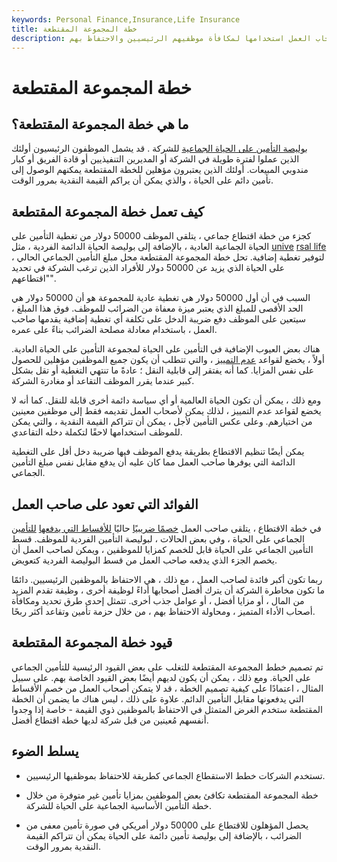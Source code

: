 ```yaml
---
keywords: Personal Finance,Insurance,Life Insurance
title: خطة المجموعة المقتطعة
description: خطة الاقتطاع الجماعي هي نوع من ترتيبات التأمين على الحياة التي يمكن لأصحاب العمل استخدامها لمكافأة موظفيهم الرئيسيين والاحتفاظ بهم.
---
```


# خطة المجموعة المقتطعة
## ما هي خطة المجموعة المقتطعة؟

[بوليصة التأمين على الحياة الجماعية](/group-term-life-insurance) للشركة . قد يشمل الموظفون الرئيسيون أولئك الذين عملوا لفترة طويلة في الشركة أو المديرين التنفيذيين أو قادة الفريق أو كبار مندوبي المبيعات. أولئك الذين يعتبرون مؤهلين للخطة المقتطعة يمكنهم الوصول إلى تأمين دائم على الحياة ، والذي يمكن أن يراكم القيمة النقدية بمرور الوقت.

## كيف تعمل خطة المجموعة المقتطعة

كجزء من خطة اقتطاع جماعي ، يتلقى الموظف 50000 دولار من تغطية التأمين على الحياة الجماعية العادية ، بالإضافة إلى بوليصة الحياة الدائمة الفردية ، مثل [unive](/universallife) [rsal life](/universallife) ، لتوفير تغطية إضافية. تحل خطة المجموعة المقتطعة محل مبلغ التأمين الجماعي الحالي على الحياة الذي يزيد عن 50000 دولار للأفراد الذين ترغب الشركة في تحديد "اقتطاعهم".

السبب في أن أول 50000 دولار هي تغطية عادية للمجموعة هو أن 50000 دولار هي الحد الأقصى للمبلغ الذي يعتبر ميزة معفاة من الضرائب للموظف. فوق هذا المبلغ ، سيتعين على الموظف دفع ضريبة الدخل على تكلفة أي تغطية إضافية يقدمها صاحب العمل ، باستخدام معادلة مصلحة الضرائب بناءً على عمره.

هناك بعض العيوب الإضافية في التأمين على الحياة لمجموعة التأمين على الحياة العادية. أولاً ، يخضع لقواعد [عدم التمييز](/nondiscrimination_rule) ، والتي تتطلب أن يكون جميع الموظفين مؤهلين للحصول على نفس المزايا. كما أنه يفتقر إلى قابلية النقل ؛ عادةً ما تنتهي التغطية أو تقل بشكل كبير عندما يقرر الموظف التقاعد أو مغادرة الشركة.

ومع ذلك ، يمكن أن تكون الحياة العالمية أو أي سياسة دائمة أخرى قابلة للنقل. كما أنه لا يخضع لقواعد عدم التمييز ، لذلك يمكن لأصحاب العمل تقديمه فقط إلى موظفين معينين من اختيارهم. وعلى عكس التأمين لأجل ، يمكن أن تتراكم القيمة النقدية ، والتي يمكن للموظف استخدامها لاحقًا لتكملة دخله التقاعدي.

يمكن أيضًا تنظيم الاقتطاع بطريقة يدفع الموظف فيها ضريبة دخل أقل على التغطية الدائمة التي يوفرها صاحب العمل مما كان عليه أن يدفع مقابل نفس مبلغ التأمين الجماعي.

## الفوائد التي تعود على صاحب العمل

في خطة الاقتطاع ، يتلقى صاحب العمل [خصمًا ضريبيًا](/tax-deduction) حاليًا [للأقساط التي يدفعها](/tax-deduction) [للتأمين](/insurance-premium) الجماعي على الحياة ، وفي بعض الحالات ، لبوليصة التأمين الفردية للموظف. قسط التأمين الجماعي على الحياة قابل للخصم كمزايا للموظفين ، ويمكن لصاحب العمل أن يخصم الجزء الذي يدفعه صاحب العمل من قسط البوليصة الفردية كتعويض.

ربما تكون أكبر فائدة لصاحب العمل ، مع ذلك ، هي الاحتفاظ بالموظفين الرئيسيين. دائمًا ما تكون مخاطرة الشركة أن يترك أفضل أصحابها أداءً لوظيفة أخرى ، وظيفة تقدم المزيد من المال ، أو مزايا أفضل ، أو عوامل جذب أخرى. تتمثل إحدى طرق تحديد ومكافأة أصحاب الأداء المتميز ، ومحاولة الاحتفاظ بهم ، من خلال حزمة تأمين وتقاعد أكثر ربحًا.

## قيود خطة المجموعة المقتطعة

تم تصميم خطط المجموعة المقتطعة للتغلب على بعض القيود الرئيسية للتأمين الجماعي على الحياة. ومع ذلك ، يمكن أن يكون لديهم أيضًا بعض القيود الخاصة بهم. على سبيل المثال ، اعتمادًا على كيفية تصميم الخطة ، قد لا يتمكن أصحاب العمل من خصم الأقساط التي يدفعونها مقابل التأمين الدائم. علاوة على ذلك ، ليس هناك ما يضمن أن الخطة المقتطعة ستخدم الغرض المتمثل في الاحتفاظ بالموظفين ذوي القيمة - خاصة إذا وجدوا أنفسهم مُعينين من قبل شركة لديها خطة اقتطاع أفضل.

## يسلط الضوء

- تستخدم الشركات خطط الاستقطاع الجماعي كطريقة للاحتفاظ بموظفيها الرئيسيين.

- خطة المجموعة المقتطعة تكافئ بعض الموظفين بمزايا تأمين غير متوفرة من خلال خطة التأمين الأساسية الجماعية على الحياة للشركة.

- يحصل المؤهلون للاقتطاع على 50000 دولار أمريكي في صورة تأمين معفى من الضرائب ، بالإضافة إلى بوليصة تأمين دائمة على الحياة يمكن أن تتراكم القيمة النقدية بمرور الوقت.

